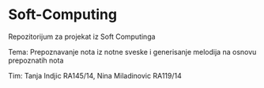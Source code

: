 # Soft-Computing
Repozitorijum za projekat iz Soft Computinga

Tema: Prepoznavanje nota iz notne sveske i generisanje melodija na osnovu prepoznatih nota

Tim: Tanja Indjic RA145/14, Nina Miladinovic RA119/14

